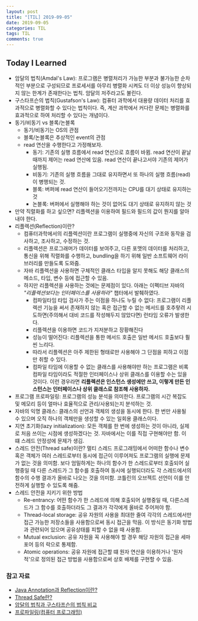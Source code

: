 ```yaml
---
layout: post
title: "[TIL] 2019-09-05"
date: 2019-09-05
categories: TIL
tags: TIL
comments: true
---
```


## Today I Learned
- 암달의 법칙(Amdal's Law): 프로그램은 병렬처리가 가능한 부분과 불가능한 순차적인 부분으로 구성되므로 프로세서를 아무리 병렬화 시켜도 더 이상 성능이 향상되지 않는 한계가 존재한다는 법칙. 암달의 저주라고도 불린다.
- 구스타프슨의 법칙(Gustafson's Law): 컴퓨터 과학에서 대용량 데이터 처리를 효과적으로 병렬화할 수 있다는 법칙이다. 즉, 계산 과학에서 커다란 문제는 병렬화를 효과적으로 하여 처리할 수 있다는 개념이다. 
- 동기/비동기 vs 블록/논블록
  - 동기/비동기는 OS의 관점
  - 블록/논블록은 추상적인 event의 관점
  - read 연산을 수행한다고 가정해보자. 
    - 동기: 기존의 실행 흐름에서 read 연산으로 흐름이 바뀜. read 연산이 끝날때까지 제어는 read 연산에 있음. read 연산이 끝나고서야 기존의 제어가 실행됨. 
    - 비동기: 기존의 실행 흐름을 그대로 유지하면서 또 하나의 실행 흐름(read)이 병행되는 것. 
    - 블록: 버퍼에 read 연산이 들어오기전까지는 CPU를 대기 상태로 유지하는 것
    - 논블록: 버퍼에서 실행해야 하는 것이 없어도 대기 상태로 유지하지 않는 것
- 만약 직렬화를 하고 싶으면? 리플렉션을 이용하여 
필드와 필드의 값이 뭔지를 알아내야 한다. 
- 리플렉션(Reflection)이란? 
  - 컴퓨터과학에서의 리플렉션이란 프로그램이 실행중에 자신의 구조와 동작을 검사하고, 조사하고, 수정하는 것.
  - 리플렉션은 프로그래머가 데이터를 보여주고, 다른 포맷의 데이터를 처리하고, 통신을 위해 직렬화를 수행하고, bundling을 하기 위해 일반 소프트웨어 라이브러리를 만들도록 도와줌. 
  - 자바 리플렉션을 사용하면 구체적인 클래스 타입을 알지 못해도 해당 클래스의 메소드, 타입, 변수 등에 접근할 수 있음. 
  - 하지만 리플렉션을 사용하는 것에는 문제점이 있다. 아래는 이펙티브 자바의 *"리플렉션보다는 인터페이스를 사용하라"* 챕터에서 발췌하였다.
    - 컴파일타임 타입 검사가 주는 이점을 하나도 누릴 수 없다: 프로그램이 리플렉션 기능을 써서 존재하지 않는 혹은 접근할 수 없는 메서드를 호추랗려 시도하면(주의해서 대비 코드를 작성해두지 않았다면) 런타임 오류가 발생한다.
    - 리플렉션을 이용하면 코드가 지저분하고 장황해진다
    - 성능이 떨어진다: 리플렉션을 통한 메서드 호출은 일반 메서드 호출보다 훨씬 느리다. 
    - 따라서 리플렉션은 아주 제한된 형태로만 사용해야 그 단점을 피하고 이점만 취할 수 있다. 
    - 컴파일 타임에 이용할 수 없는 클래스를 사용해야만 하는 프로그램은 비록 컴파일 타임이라도 적절한 인터페이스나 상위 클래스를 이용할 수는 있을 것이다. 이런 경우라면 **리플렉션은 인스턴스 생성에만 쓰고, 이렇게 만든 인스턴스는 인터페이스나 상위 클래스로 참조해 사용하자.**
- 프로그램 프로파일링: 프로그램의 성능 분석을 의미한다. 프로그램의 시간 복잡도 및 메모리 등이 얼마나 효율적으로 관리/사용되는지 분석하는 것. 
- 자바의 익명 클래스: 클래스의 선언과 객체의 생성을 동시에 한다. 한 번만 사용될 수 있으며 오직 하나의 객체만을 생성할 수 있는 일회용 클래스이다. 
- 지연 초기화(lazy initialization): 모든 객체를 한 번에 생성하는 것이 아니라, 실제로 처음 쓰이는 시점에 생성하겠다는 것. 자바에서는 이를 직접 구현해야만 함. 이 떄 스레드 안정성에 문제가 생김. 
- 스레드 안전(Thread safe)이란? 멀티 스레드 프로그래밍에서 어떠한 함수나 변수 혹은 객체가 여러 스레드로부터 동시에 접근이 이루어져도 프로그램의 실행에 문제가 없는 것을 의미함. 보다 엄밀하게는 하나의 함수가 한 스레드로부터 호출되어 실행중일 때 다른 스레드가 그 함수를 호출하여 동시에 실행되더라도 각 스레드에서의 함수의 수행 결과가 올바로 나오는 것을 의미함. 코틀린의 오브젝트 선언이 이를 안전하게 실행할 수 있도록 해줌. 
- 스레드 안전을 지키기 위한 방법
  - Re-entrancy: 어떤 함수가 한 스레드에 의해 호출되어 실행중일 때, 다른스레드가 그 함수를 호출하더라도 그 결과가 각각에게 올바로 주어져야 함. 
  - Thread-local storage: 공유 자원의 사용을 최대한 줄여 각각의 스레드에서만 접근 가능한 저장소들을 사용함으로써 동시 접근을 막음. 이 방식은 동기화 방법과 관련되어 있으며 공유상태를 피할 수 없을 때 사용함. 
  - Mutual exclusion: 공유 자원을 꼭 사용해야 할 경우 해당 자원의 접근을 세마포어 등의 락으로 통제함. 
  - Atomic operations: 공유 자원에 접근할 떄 원자 연산을 이용하거나 '원자적'으로 정의된 접근 방법을 사용함으로써 상호 배제를 구현할 수 있음. 

### 참고 자료
- [Java Annotation과 Reflection이란?](https://qssdev.tistory.com/27)
- [Thread Safe란?](https://gompangs.tistory.com/entry/OS-Thread-Safe란)
- [암달의 법칙과 구스타프슨의 법칙 비교](http://victorna.blogspot.com/2013/07/blog-post_28.html)
- [프로파일링(컴퓨터 프로그래밍)](https://zetawiki.com/wiki/%ED%94%84%EB%A1%9C%ED%8C%8C%EC%9D%BC%EB%A7%81_(%EC%BB%B4%ED%93%A8%ED%84%B0_%ED%94%84%EB%A1%9C%EA%B7%B8%EB%9E%98%EB%B0%8D))

